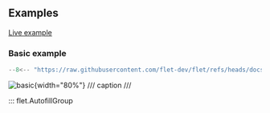 ## Examples

[Live example](https://flet-controls-gallery.fly.dev/input/autofillgroup)

### Basic example

```python
--8<-- "https://raw.githubusercontent.com/flet-dev/flet/refs/heads/docs/sdk/python/examples/controls/autofill-group/basic.py"
```

![basic](https://raw.githubusercontent.com/flet-dev/flet/docs/sdk/python/examples/python/controls/autofillgroup/media/basic.gif){width="80%"}
/// caption
///

::: flet.AutofillGroup
